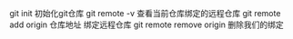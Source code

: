 git init
初始化git仓库
git remote -v
查看当前仓库绑定的远程仓库
git remote add origin 仓库地址
绑定远程仓库
git remote remove origin
删除我们的绑定